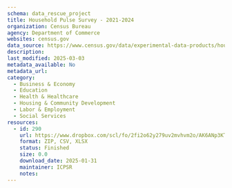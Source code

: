 ```yaml
---
schema: data_rescue_project 
title: Household Pulse Survey - 2021-2024
organization: Census Bureau
agency: Department of Commerce
websites: census.gov
data_source: https://www.census.gov/data/experimental-data-products/household-pulse-survey.html
description: 
last_modified: 2025-03-03
metadata_available: No
metadata_url: 
category:
  - Business & Economy 
  - Education 
  - Health & Healthcare 
  - Housing & Community Development 
  - Labor & Employment 
  - Social Services 
resources:
  - id: 290
    url: https://www.dropbox.com/scl/fo/2fi2o62y279uv2mvhvm2o/AK6ANp3KT8QfnuWrCI-lvkQ?rlkey=8ylrxb0emis5qd8tznqm5bbjx&dl=0
    format: ZIP, CSV, XLSX
    status: Finished
    size: 0.0
    download_date: 2025-01-31
    maintainer: ICPSR
    notes: 
---
```

